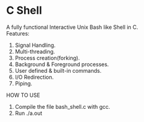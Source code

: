 # C Shell
A fully functional Interactive Unix Bash like Shell in C.  
Features:  
1. Signal Handling.  
2. Multi-threading.  
3. Process creation(forking).  
4. Background & Foreground processes.  
5. User defined & built-in commands.  
6. I/O Redirection.  
7. Piping.  

HOW TO USE  
1. Compile the file bash_shell.c with gcc.  
2. Run ./a.out  
